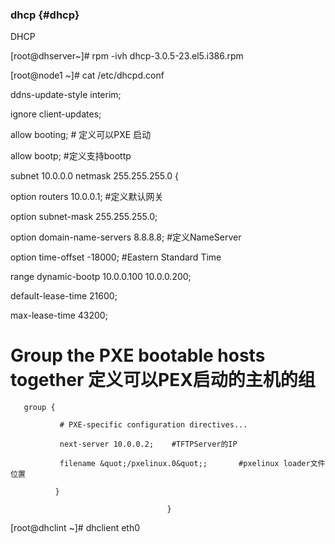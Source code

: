 ### dhcp {#dhcp}

DHCP

[root@dhserver~]# rpm -ivh dhcp-3.0.5-23.el5.i386.rpm    

[root@node1 ~]# cat /etc/dhcpd.conf

ddns-update-style interim;

ignore client-updates;

allow booting;    # 定义可以PXE    启动

allow bootp;      #定义支持boottp

subnet 10.0.0.0 netmask 255.255.255.0 {

option routers                  10.0.0.1;  #定义默认网关

option subnet-mask              255.255.255.0;  

option domain-name-servers      8.8.8.8;      #定义NameServer

option time-offset              -18000;       #Eastern Standard Time

range dynamic-bootp 10.0.0.100 10.0.0.200;

default-lease-time 21600;

max-lease-time 43200;

# Group the PXE bootable hosts together  定义可以PEX启动的主机的组

       group {

               # PXE-specific configuration directives...

               next-server 10.0.0.2;    #TFTPServer的IP

               filename &quot;/pxelinux.0&quot;;       #pxelinux loader文件位置

              }

                                       }

[root@dhclint ~]# dhclient eth0